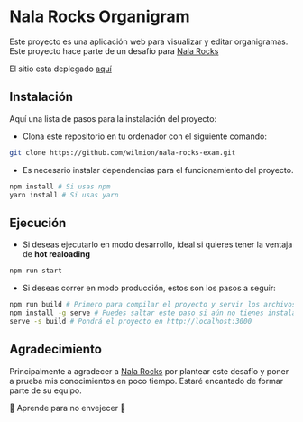 # Nala Rocks Organigram

Este proyecto es una aplicación web para visualizar y editar organigramas. Este proyecto hace parte de un desafío para [Nala Rocks](https://www.linkedin.com/company/nalarocks/)

El sitio esta deplegado [aquí](https://wilmion.github.io/nala-rocks-exam)

## Instalación

Aquí una lista de pasos para la instalación del proyecto:

- Clona este repositorio en tu ordenador con el siguiente comando:

```bash
git clone https://github.com/wilmion/nala-rocks-exam.git
```

- Es necesario instalar dependencias para el funcionamiento del proyecto.

```bash
npm install # Si usas npm
yarn install # Si usas yarn
```

## Ejecución

- Si deseas ejecutarlo en modo desarrollo, ideal si quieres tener la ventaja de **hot realoading**

```bash
npm run start
```

- Si deseas correr en modo producción, estos son los pasos a seguir:

```bash
npm run build # Primero para compilar el proyecto y servir los archivos estáticos en /build
npm install -g serve # Puedes saltar este paso si aún no tienes instalado serve como global
serve -s build # Pondrá el proyecto en http://localhost:3000
```

## Agradecimiento

Principalmente a agradecer a [Nala Rocks](https://www.linkedin.com/company/nalarocks/) por plantear este desafío y poner a prueba mis conocimientos en poco tiempo. Estaré encantado de formar parte de su equipo.

💛 Aprende para no envejecer 💛